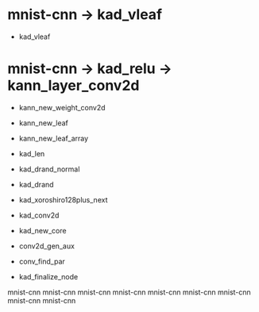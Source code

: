 # mnist-cnn -> kad_vleaf

- kad_vleaf

# mnist-cnn -> kad_relu -> kann_layer_conv2d

- kann_new_weight_conv2d
- kann_new_leaf
- kann_new_leaf_array
- kad_len
- kad_drand_normal
- kad_drand
- kad_xoroshiro128plus_next

- kad_conv2d
- kad_new_core
- conv2d_gen_aux
- conv_find_par
- kad_finalize_node

mnist-cnn
mnist-cnn
mnist-cnn
mnist-cnn
mnist-cnn
mnist-cnn
mnist-cnn
mnist-cnn
mnist-cnn
